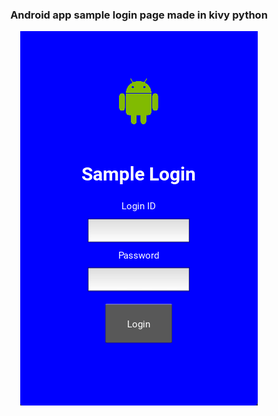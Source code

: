  
<h3 align="center">Android app sample login page made in kivy python</h3>

<p align="center">
<img src="https://github.com/tanmaysharma1337/kivy-android-app-sample-login/blob/main/assets/screenshot.png">
</p>
